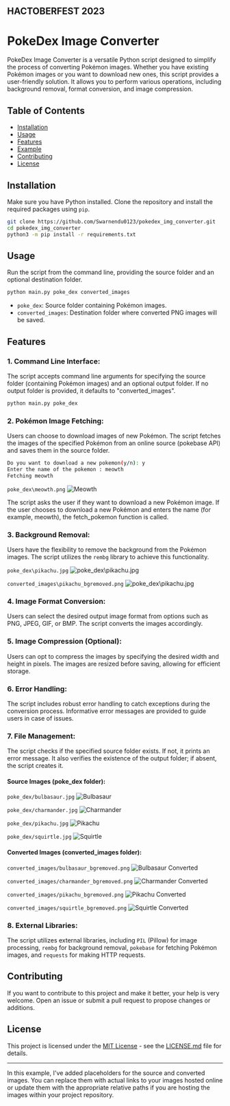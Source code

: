 ## HACTOBERFEST 2023

# PokeDex Image Converter

PokeDex Image Converter is a versatile Python script designed to simplify the process of converting Pokémon images. Whether you have existing Pokémon images or you want to download new ones, this script provides a user-friendly solution. It allows you to perform various operations, including background removal, format conversion, and image compression.


## Table of Contents

- [Installation](#installation)
- [Usage](#usage)
- [Features](#features)
- [Example](#example)
- [Contributing](#contributing)
- [License](#license)

## Installation

Make sure you have Python installed. Clone the repository and install the required packages using `pip`.

```bash
git clone https://github.com/Swarnendu0123/pokedex_img_converter.git
cd pokedex_img_converter
python3 -m pip install -r requirements.txt
```

## Usage

Run the script from the command line, providing the source folder and an optional destination folder.

```bash
python main.py poke_dex converted_images
```

- `poke_dex`: Source folder containing Pokémon images.
- `converted_images`: Destination folder where converted PNG images will be saved.

## Features

### 1. **Command Line Interface:**
The script accepts command line arguments for specifying the source folder (containing Pokémon images) and an optional output folder. If no output folder is provided, it defaults to "converted_images".

```bash
python main.py poke_dex
```

### 2. **Pokémon Image Fetching:**
 Users can choose to download images of new Pokémon. The script fetches the images of the specified Pokémon from an online source (pokebase API) and saves them in the source folder.

```bash
Do you want to download a new pokemon(y/n): y
Enter the name of the pokemon : meowth
Fetching meowth
```

`poke_dex\meowth.png`
![Meowth](poke_dex\meowth.png)
    
The script asks the user if they want to download a new Pokémon image. If the user chooses to download a new Pokémon and enters the name (for example, meowth), the fetch_pokemon function is called.

### 3. **Background Removal:**
 Users have the flexibility to remove the background from the Pokémon images. The script utilizes the `rembg` library to achieve this functionality.

 `poke_dex\pikachu.jpg`
![poke_dex\pikachu.jpg](poke_dex\pikachu.jpg)

`converted_images\pikachu_bgremoved.png`
![poke_dex\pikachu.jpg](converted_images\pikachu_bgremoved.png)

### 4. **Image Format Conversion:**
 Users can select the desired output image format from options such as PNG, JPEG, GIF, or BMP. The script converts the images accordingly.

### 5. **Image Compression (Optional):**
 Users can opt to compress the images by specifying the desired width and height in pixels. The images are resized before saving, allowing for efficient storage.

### 6. **Error Handling:**
 The script includes robust error handling to catch exceptions during the conversion process. Informative error messages are provided to guide users in case of issues.

### 7. **File Management:**
  The script checks if the specified source folder exists. If not, it prints an error message. It also verifies the existence of the output folder; if absent, the script creates it.


#### Source Images (poke_dex folder):

`poke_dex/bulbasaur.jpg`
![Bulbasaur](poke_dex/bulbasaur.jpg)

`poke_dex/charmander.jpg`
![Charmander](poke_dex/charmander.jpg)

`poke_dex/pikachu.jpg`
![Pikachu](poke_dex/pikachu.jpg)

`poke_dex/squirtle.jpg`
![Squirtle](poke_dex/squirtle.jpg)

#### Converted Images (converted_images folder):

`converted_images/bulbasaur_bgremoved.png`
![Bulbasaur Converted](converted_images/bulbasaur_bgremoved.png)

`converted_images/charmander_bgremoved.png`
![Charmander Converted](converted_images/charmander_bgremoved.png)

`converted_images/pikachu_bgremoved.png`
![Pikachu Converted](converted_images/pikachu_bgremoved.png)

`converted_images/squirtle_bgremoved.png`
![Squirtle Converted](converted_images/squirtle_bgremoved.png)

### 8. **External Libraries:**
 The script utilizes external libraries, including `PIL` (Pillow) for image processing, `rembg` for background removal, `pokebase` for fetching Pokémon images, and `requests` for making HTTP requests.

## Contributing

If you want to contribute to this project and make it better, your help is very welcome. Open an issue or submit a pull request to propose changes or additions.

## License

This project is licensed under the [MIT License](LICENSE.md) - see the [LICENSE.md](LICENSE.md) file for details.

---

In this example, I've added placeholders for the source and converted images. You can replace them with actual links to your images hosted online or update them with the appropriate relative paths if you are hosting the images within your project repository.
